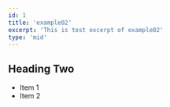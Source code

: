 ```yaml
---
id: 1
title: 'example02'
excerpt: 'This is test excerpt of example02'
type: 'mid'
---
```


## Heading Two

* Item 1
* Item 2